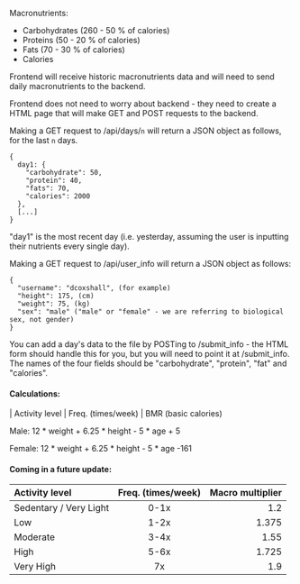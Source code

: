 Macronutrients:
- Carbohydrates (260 - 50 % of calories)
- Proteins (50 - 20 % of calories)
- Fats (70 - 30 % of calories)
- Calories

Frontend will receive historic macronutrients data and will need to send daily macronutrients to the backend.

Frontend does not need to worry about backend - they need to create a HTML page that will make GET and POST requests to the backend.

Making a GET request to /api/days/`n` will return a JSON object as follows, for the last `n` days.
```
{
  day1: {
    "carbohydrate": 50,
    "protein": 40,
    "fats": 70,
    "calories": 2000
  },
  [...]
}
```

"day1" is the most recent day (i.e. yesterday, assuming the user is inputting their nutrients every single day).

Making a GET request to /api/user_info will return a JSON object as follows:
```
{
  "username": "dcoxshall", (for example)
  "height": 175, (cm)
  "weight": 75, (kg)
  "sex": "male" ("male" or "female" - we are referring to biological sex, not gender)
}
```

You can add a day's data to the file by POSTing to /submit_info - the HTML form should handle this for you, but you will need to point it at /submit_info. The names of the four fields should be "carbohydrate", "protein", "fat" and "calories".

#### Calculations:
 
| Activity level     | Freq. (times/week) | 
BMR (basic calories) 

Male: 12 * weight + 6.25 * height - 5 * age + 5 

Female: 12 * weight + 6.25 * height - 5 * age -161


#### Coming in a future update: 
| Activity level       | Freq. (times/week) | Macro multiplier |
|:-----------|:---:|------:|
| Sedentary / Very Light      |  0-1x |    1.2 |
| Low        |  1-2x |    1.375 |
| Moderate    |  3-4x |    1.55 |
| High   |  5-6x |    1.725 |
| Very High    |  7x |    1.9  |

